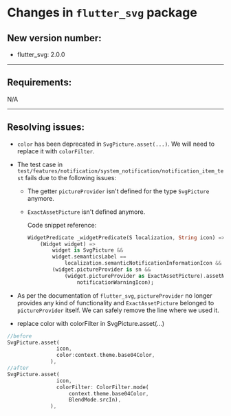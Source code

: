 # Changes in `flutter_svg` package

## New version number:

- flutter_svg: 2.0.0

---

## Requirements:

N/A

---

## Resolving issues:

- `color` has been deprecated in `SvgPicture.asset(...)`. We will need to replace it with `colorFilter`.

- The test case in `test/features/notification/system_notification/notification_item_test` fails due to the following issues:

  - The getter `pictureProvider` isn't defined for the type `SvgPicture` anymore.
  - `ExactAssetPicture` isn't defined anymore.

    Code snippet reference:

    ``` dart
    WidgetPredicate _widgetPredicate(S localization, String icon) =>
        (Widget widget) =>
            widget is SvgPicture &&
            widget.semanticsLabel ==
                localization.semanticNotificationInformationIcon &&
            (widget.pictureProvider is sn &&
                (widget.pictureProvider as ExactAssetPicture).assetName ==
                    notificationWarningIcon);
    ```

- As per the documentation of `flutter_svg`, `pictureProvider` no longer provides any kind of functionality and `ExactAssetPicture` belonged to `pictureProvider` itself. We can safely remove the line where we used it.
- replace color with colorFilter in SvgPicture.asset(...)
```dart
//before
SvgPicture.asset(
                icon,
                color:context.theme.base04Color,
              ),
//after
SvgPicture.asset(
                icon,
                colorFilter: ColorFilter.mode(
                    context.theme.base04Color,
                    BlendMode.srcIn),
              ),

```
